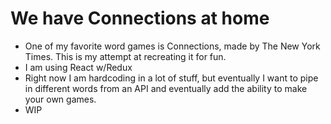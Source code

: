 # We have Connections at home

- One of my favorite word games is Connections, made by The New York Times. This is my attempt at recreating it for fun.
- I am using React w/Redux
- Right now I am hardcoding in a lot of stuff, but eventually I want to pipe in different words from an API and eventually add the ability to make your own games.
- WIP
